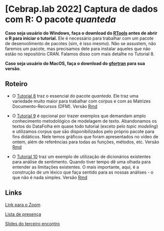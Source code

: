# [Cebrap.lab 2022] Captura de dados com R: O pacote *quanteda*

**Caso seja usuário do Windows, faça o download do [RTools](https://cran.r-project.org/bin/windows/Rtools/) antes de abrir o R para iniciar o tutorial.** Ele é necessário para trabalhar com um pacote de desenvolimento de pacotes (sim, é isso mesmo). Não se assustem, não faremos um pacote, mas precisamos dele para instalar aqueles que não estão no repositório CRAN. Falamos disso com mais detalhe no Tutorial 8.

**Caso seja usuário do MacOS, faça o download do [gfortran](https://github.com/fxcoudert/gfortran-for-macOS/releases) para sua versão**.

## Roteiro

- O [Tutorial 8](https://github.com/thiagomeireles/cebraplab_captura_2022/blob/main/tutoriais/Tutorial_08.md) traz o essencial do pacote *quanteda*. Ele traz uma variedade muito maior para trabalhar com corpus e com as Matrizes Documento-Recursos (DFM). Versão [Rmd](https://github.com/thiagomeireles/cebraplab_captura_2022/blob/main/tutoriais/Tutorial_08.Rmd)

- O [Tutorial 9](https://github.com/thiagomeireles/cebraplab_captura_2022/blob/main/tutoriais/Tutorial_09.md) é opcional por trazer exemplos que demandam amplo conhecimento metodológico de modelagem de texto. Abandonamos os textos do DataFolha em quase todo tutorial (exceto pelo *topic modeling*) e utilizamos corpus que são disponibilizados pelo próprio pacote para fins didáticos. Nele temos gráficos que foram apresentados no vídeo de ontem, além de referências para todas as funções, métodos, etc. Versão [Rmd](https://github.com/thiagomeireles/cebraplab_captura_2022/blob/main/tutoriais/Tutorial_08.Rmd)

- O [Tutorial 10](https://github.com/thiagomeireles/cebraplab_captura_2022/blob/main/tutoriais/Tutorial_10.md) traz um exemplo de utilização de dicionários existentes para análise de sentimento. Quando tiver tempo dê uma olhada para entender as limitações existentes. O mais importante, aqui, é a construção de um léxico que faça sentido para as nossas análises - o que não é nada simples. Versão [Rmd](https://github.com/thiagomeireles/cebraplab_captura_2022/blob/main/tutoriais/Tutorial_10.Rmd)

## Links

[Link para o Zoom](https://us06web.zoom.us/j/84338551946?pwd=c2xESTdUaVdlS25URUQrOS9wQ3dFUT09)

[Lista de presença](https://docs.google.com/spreadsheets/d/1GafIearvoWGmK01mLFRWr5KLUWuwH54I7kyMT6qGN7k/edit#gid=764662017)

[Slides do terceiro encontro](https://github.com/thiagomeireles/cebraplab_captura_2022/blob/main/slides/cebraplab___Captura_de_dados_com_R__Dia_5_.pdf)